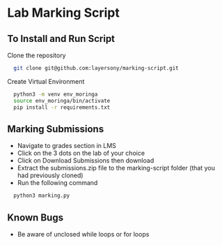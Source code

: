 # Lab Marking Script

## To Install and Run Script

Clone the repository
```bash
  git clone git@github.com:layersony/marking-script.git
```
Create Virtual Environment
```bash
  python3 -m venv env_moringa
  source env_moringa/bin/activate
  pip install -r requirements.txt
```

## Marking Submissions
- Navigate to grades section in LMS 
- Click on the 3 dots on the lab of your choice
- Click on Download Submissions then download
- Extract the submissions.zip file to the marking-script folder (that you had previously cloned)
- Run the following command
```bash
  python3 marking.py
```

## Known Bugs
- Be aware of unclosed while loops or for loops